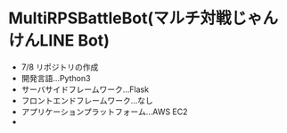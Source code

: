 # MultiRPSBattleBot(マルチ対戦じゃんけんLINE Bot)
<ul>
  <li>7/8 リポジトリの作成</li>
  <li>開発言語…Python3</li>
  <li>サーバサイドフレームワーク…Flask</li>
  <li>フロントエンドフレームワーク…なし</li>
  <li>アプリケーションプラットフォーム…AWS EC2</li>
  <li></li>
</ul>

